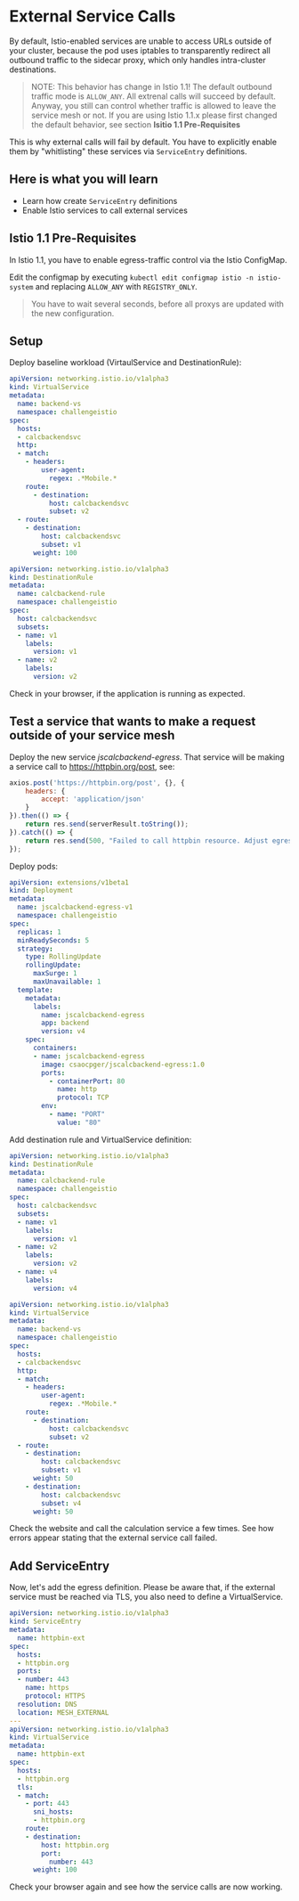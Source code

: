 # External Service Calls #

By default, Istio-enabled services are unable to access URLs outside of your cluster, because the pod uses iptables to transparently redirect all outbound traffic to the sidecar proxy, which only handles intra-cluster destinations.

> NOTE: This behavior has change in Istio 1.1! The default outbound traffic mode is `ALLOW_ANY`. All extrenal calls will succeed by default. Anyway, you still can control whether traffic is allowed to leave the service mesh or not. If you are using Istio 1.1.x please first changed the default behavior, see section **Isitio 1.1 Pre-Requisites**

This is why external calls will fail by default. You have to explicitly enable them by "whitlisting" these services via `ServiceEntry` definitions.

## Here is what you will learn ##

- Learn how create `ServiceEntry` definitions
- Enable Istio services to call external services

## Istio 1.1 Pre-Requisites ##

In Istio 1.1, you have to enable egress-traffic control via the Istio ConfigMap.

Edit the configmap by executing `kubectl edit configmap istio -n istio-system` and replacing `ALLOW_ANY` with `REGISTRY_ONLY`.

> You have to wait several seconds, before all proxys are updated with the new configuration.

## Setup ##

Deploy baseline workload (VirtaulService and DestinationRule):

```yaml
apiVersion: networking.istio.io/v1alpha3
kind: VirtualService
metadata:
  name: backend-vs
  namespace: challengeistio
spec:
  hosts:
  - calcbackendsvc
  http:
  - match:
    - headers:
        user-agent:
          regex: .*Mobile.*
    route:
      - destination:
          host: calcbackendsvc
          subset: v2
  - route:
    - destination:
        host: calcbackendsvc
        subset: v1
      weight: 100
```

```yaml
apiVersion: networking.istio.io/v1alpha3
kind: DestinationRule
metadata:
  name: calcbackend-rule
  namespace: challengeistio
spec:
  host: calcbackendsvc
  subsets:
  - name: v1
    labels:
      version: v1
  - name: v2
    labels:
      version: v2
```

Check in your browser, if the application is running as expected.

## Test a service that wants to make a request outside of your service mesh ##

Deploy the new service *jscalcbackend-egress*. That service will be making a service call to https://httpbin.org/post, see:

```js
axios.post('https://httpbin.org/post', {}, {
    headers: {
        accept: 'application/json'
    }
}).then(() => {
    return res.send(serverResult.toString());
}).catch(() => {
    return res.send(500, "Failed to call httpbin resource. Adjust egress rules!");
});
```

Deploy pods:

```yaml
apiVersion: extensions/v1beta1
kind: Deployment
metadata:
  name: jscalcbackend-egress-v1
  namespace: challengeistio
spec:
  replicas: 1
  minReadySeconds: 5
  strategy:
    type: RollingUpdate
    rollingUpdate:
      maxSurge: 1
      maxUnavailable: 1
  template:
    metadata:
      labels:
        name: jscalcbackend-egress
        app: backend
        version: v4
    spec:
      containers:
      - name: jscalcbackend-egress
        image: csaocpger/jscalcbackend-egress:1.0
        ports:
          - containerPort: 80
            name: http
            protocol: TCP
        env: 
          - name: "PORT"
            value: "80"
```

Add destination rule and VirtualService definition:

```yaml
apiVersion: networking.istio.io/v1alpha3
kind: DestinationRule
metadata:
  name: calcbackend-rule
  namespace: challengeistio
spec:
  host: calcbackendsvc
  subsets:
  - name: v1
    labels:
      version: v1
  - name: v2
    labels:
      version: v2
  - name: v4
    labels:
      version: v4
```

```yaml
apiVersion: networking.istio.io/v1alpha3
kind: VirtualService
metadata:
  name: backend-vs
  namespace: challengeistio
spec:
  hosts:
  - calcbackendsvc
  http:
  - match:
    - headers:
        user-agent:
          regex: .*Mobile.*
    route:
      - destination:
          host: calcbackendsvc
          subset: v2
  - route:
    - destination:
        host: calcbackendsvc
        subset: v1
      weight: 50
    - destination:
        host: calcbackendsvc
        subset: v4
      weight: 50
```

Check the website and call the calculation service a few times. See how errors appear stating that the external service call failed.

## Add ServiceEntry ##

Now, let's add the egress definition. Please be aware that, if the external service must be reached via TLS, you also need to define a VirtualService.

```yaml
apiVersion: networking.istio.io/v1alpha3
kind: ServiceEntry
metadata:
  name: httpbin-ext
spec:
  hosts:
  - httpbin.org
  ports:
  - number: 443
    name: https
    protocol: HTTPS
  resolution: DNS
  location: MESH_EXTERNAL
---
apiVersion: networking.istio.io/v1alpha3
kind: VirtualService
metadata:
  name: httpbin-ext
spec:
  hosts:
  - httpbin.org
  tls:
  - match:
    - port: 443
      sni_hosts:
      - httpbin.org
    route:
    - destination:
        host: httpbin.org
        port:
          number: 443
      weight: 100
```

Check your browser again and see how the service calls are now working.